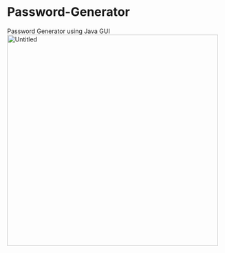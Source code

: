# Password-Generator
Password Generator using Java GUI
<img width="490" alt="Untitled" src="https://github.com/vinitsolanki-2004/Password-Generator/assets/143618447/346b80dd-24eb-43ee-83b3-8a4775a48c41">
